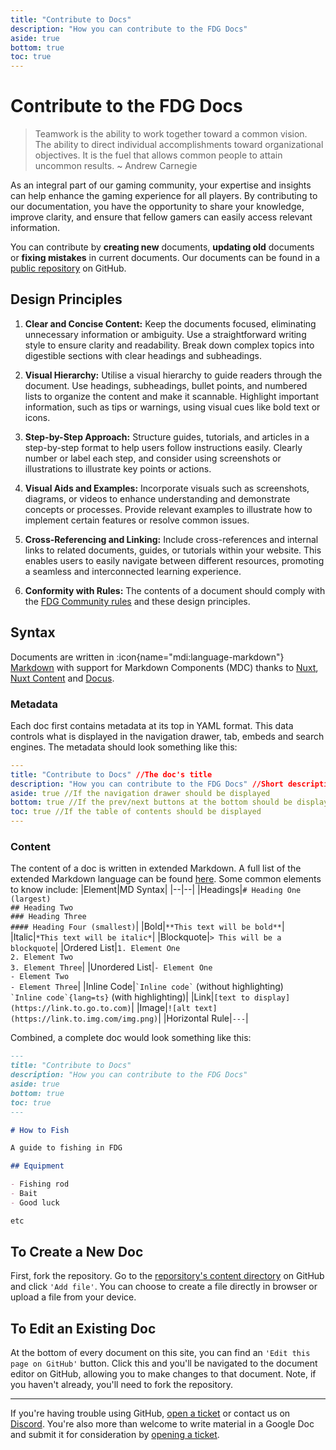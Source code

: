 ```yaml
---
title: "Contribute to Docs"
description: "How you can contribute to the FDG Docs"
aside: true
bottom: true
toc: true
---
```


# Contribute to the FDG Docs

> Teamwork is the ability to work together toward a common vision. The ability to direct individual accomplishments toward organizational objectives. It is the fuel that allows common people to attain uncommon results.
> ~ Andrew Carnegie

As an integral part of our gaming community, your expertise and insights can help enhance the gaming experience for all players. By contributing to our documentation, you have the opportunity to share your knowledge, improve clarity, and ensure that fellow gamers can easily access relevant information.

You can contribute by **creating new** documents, **updating old** documents or **fixing mistakes** in current documents. Our documents can be found in a [public repository](https://github.com/fdg-rp/web-landing) on GitHub.

## Design Principles

1. **Clear and Concise Content:** Keep the documents focused, eliminating unnecessary information or ambiguity. Use a straightforward writing style to ensure clarity and readability. Break down complex topics into digestible sections with clear headings and subheadings.
2. **Visual Hierarchy:** Utilise a visual hierarchy to guide readers through the document. Use headings, subheadings, bullet points, and numbered lists to organize the content and make it scannable. Highlight important information, such as tips or warnings, using visual cues like bold text or icons.
3. **Step-by-Step Approach:** Structure guides, tutorials, and articles in a step-by-step format to help users follow instructions easily. Clearly number or label each step, and consider using screenshots or illustrations to illustrate key points or actions.
4. **Visual Aids and Examples:** Incorporate visuals such as screenshots, diagrams, or videos to enhance understanding and demonstrate concepts or processes. Provide relevant examples to illustrate how to implement certain features or resolve common issues.
5. **Cross-Referencing and Linking:** Include cross-references and internal links to related documents, guides, or tutorials within your website. This enables users to easily navigate between different resources, promoting a seamless and interconnected learning experience.

6. **Conformity with Rules:** The contents of a document should comply with the [FDG Community rules](/server-docs/rules/rules-overview) and these design principles.

## Syntax

Documents are written in :icon{name="mdi:language-markdown"} [Markdown](https://www.markdownguide.org/) with support for Markdown Components (MDC) thanks to [Nuxt](https://nuxt.com/), [Nuxt Content](https://content.nuxtjs.org/) and [Docus](https://docus.dev/).

### Metadata

Each doc first contains metadata at its top in YAML format. This data controls what is displayed in the navigation drawer, tab, embeds and search engines. The metadata should look something like this:

```yaml
---
title: "Contribute to Docs"	//The doc's title
description: "How you can contribute to the FDG Docs" //Short description
aside: true //If the navigation drawer should be displayed
bottom: true //If the prev/next buttons at the bottom should be displayed
toc: true //If the table of contents should be displayed
---
```

### Content

The content of a doc is written in extended Markdown. A full list of the extended Markdown language can be found [here](https://www.markdownguide.org/cheat-sheet/). Some common elements to know include:
|Element|MD Syntax|
|--|--|
|Headings|`# Heading One (largest)`<br>`## Heading Two`<br>`### Heading Three`<br>`#### Heading Four (smallest)`|
|Bold|`**This text will be bold**`|
|Italic|`*This text will be italic*`|
|Blockquote|`> This will be a blockquote`|
|Ordered List|`1. Element One`<br>`2. Element Two`<br>`3. Element Three`|
|Unordered List|`- Element One`<br>`- Element Two`<br>`- Element Three`|
|Inline Code|`` `Inline code` `` (without highlighting)<br>`` `Inline code`{lang=ts} `` (with highlighting)|
|Link|`[text to display](https://link.to.go.to.com)`|
|Image|`![alt text](https://link.to.img.com/img.png)`|
|Horizontal Rule|`---`|

Combined, a complete doc would look something like this:

```md [how-to-fish-fake.md]
---
title: "Contribute to Docs"
description: "How you can contribute to the FDG Docs"
aside: true
bottom: true
toc: true
---

# How to Fish

A guide to fishing in FDG

## Equipment

- Fishing rod
- Bait
- Good luck

etc
```

## To Create a New Doc

First, fork the repository. Go to the [reporsitory's content directory](https://github.com/fdg-rp/web-landing/tree/main/content) on GitHub and click `'Add file'`. You can choose to create a file directly in browser or upload a file from your device.

## To Edit an Existing Doc

At the bottom of every document on this site, you can find an `'Edit this page on GitHub'` button. Click this and you'll be navigated to the document editor on GitHub, allowing you to make changes to that document. Note, if you haven't already, you'll need to fork the repository.

---

If you're having trouble using GitHub, [open a ticket](https://support.fatduckgaming.com) or contact us on [Discord](https://discord.gg/fatduckgaming). You're also more than welcome to write material in a Google Doc and submit it for consideration by [opening a ticket](https://support.fatduckgaming.com).

